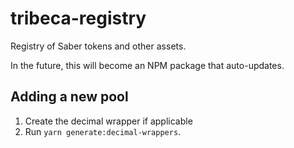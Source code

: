 # tribeca-registry

Registry of Saber tokens and other assets.

In the future, this will become an NPM package that auto-updates.

## Adding a new pool

1. Create the decimal wrapper if applicable
2. Run `yarn generate:decimal-wrappers`.
